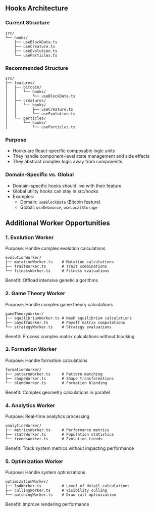 ## Hooks Architecture

### Current Structure
```
src/
└── hooks/
    ├── useBlockData.ts
    ├── useCreature.ts
    ├── useEvolution.ts
    └── useParticles.ts
```

### Recommended Structure
```
src/
├── features/
│   ├── bitcoin/
│   │   └── hooks/
│   │       └── useBlockData.ts
│   ├── creatures/
│   │   └── hooks/
│   │       ├── useCreature.ts
│   │       └── useEvolution.ts
│   └── particles/
│       └── hooks/
│           └── useParticles.ts
```

### Purpose
- Hooks are React-specific composable logic units
- They handle component-level state management and side effects
- They abstract complex logic away from components

### Domain-Specific vs. Global
- Domain-specific hooks should live with their feature
- Global utility hooks can stay in src/hooks
- Examples:
  - Domain: `useBlockData` (Bitcoin feature)
  - Global: `useDebounce`, `useLocalStorage`

## Additional Worker Opportunities

### 1. Evolution Worker
Purpose: Handle complex evolution calculations
```
evolutionWorker/
├── mutationWorker.ts    # Mutation calculations
├── traitWorker.ts       # Trait combinations
└── fitnessWorker.ts     # Fitness evaluations
```
Benefit: Offload intensive genetic algorithms

### 2. Game Theory Worker
Purpose: Handle complex game theory calculations
```
gameTheoryWorker/
├── equilibriumWorker.ts # Nash equilibrium calculations
├── payoffWorker.ts      # Payoff matrix computations
└── strategyWorker.ts    # Strategy evaluations
```
Benefit: Process complex matrix calculations without blocking

### 3. Formation Worker
Purpose: Handle formation calculations
```
formationWorker/
├── patternWorker.ts     # Pattern matching
├── shapeWorker.ts       # Shape transformations
└── blendWorker.ts       # Formation blending
```
Benefit: Complex geometry calculations in parallel

### 4. Analytics Worker
Purpose: Real-time analytics processing
```
analyticsWorker/
├── metricsWorker.ts     # Performance metrics
├── statsWorker.ts       # Population statistics
└── trendsWorker.ts      # Evolution trends
```
Benefit: Track system metrics without impacting performance

### 5. Optimization Worker
Purpose: Handle system optimizations
```
optimizationWorker/
├── lodWorker.ts         # Level of detail calculations
├── cullingWorker.ts     # Visibility culling
└── batchingWorker.ts    # Draw call optimization
```
Benefit: Improve rendering performance
